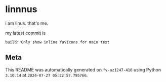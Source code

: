# linnnus

i am linus. that's me.

my latest commit is

```
build: Only show inline favicons for main text
```

## Meta

This README was automatically generated on `fv-az1247-416` using Python
`3.10.14` at `2024-07-27 05:32:57.795766`.

